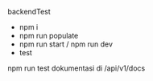 backendTest

- npm i
- npm run populate
- npm run start / npm run dev
- test

npm run test
dokumentasi di /api/v1/docs
